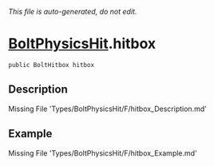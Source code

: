 *This file is auto-generated, do not edit.*

# [BoltPhysicsHit](Types/BoltPhysicsHit.md).hitbox
`public BoltHitbox hitbox`
## Description
Missing File 'Types/BoltPhysicsHit/F/hitbox_Description.md'
## Example
Missing File 'Types/BoltPhysicsHit/F/hitbox_Example.md'
